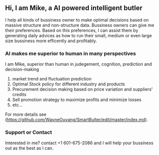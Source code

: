 ## Hi, I am Mike, a AI powered intelligent butler 

I help all kinds of bussiness owner to make optimal decisions based on massive structure and non-structure data. Bussiness owners can give me their preferences. Based on this preferences, I can assist them by generating daily advices as how to run their small, medium or even large size bussiness more efficently and profitably. 

### AI makes me superior to human in many perspectives

I am Mike, superior than human in judegement, cognition, prediction and decision-making

1. market trend and fluctuation prediction
2. Optimal Stock policy for different industry and products
3. Precurement decision making based on price variation and suppliers' credits
4. Sell promotion strategy to maximize profits and minimize losses
5. etc...

For more details see (https://github.com/WayneOuyang/SmartBulter/edit/master/index.md).

### Support or Contact

Interested in me? contact +1 601-675-2086 and I will help your bussiness out as the best as I can.
